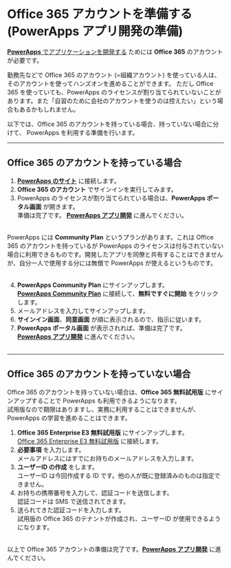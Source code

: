 # Office 365 アカウントを準備する (PowerApps アプリ開発の準備)

[**PowerApps** でアプリケーションを開発する](04_PowerApps.md) ためには **Office 365** のアカウントが必要です。

勤務先などで Office 365 のアカウント (=組織アカウント) を使っている人は、そのアカウントを使ってハンズオンを進めることができます。
ただし Office 365 を使っていても、PowerApps のライセンスが割り当てられていないことがあります。また「自習のために会社のアカウントを使うのは控えたい」という場合もあるかもしれません。

以下では、Office 365 のアカウントを持っている場合、持っていない場合に分けて、 PowerApps を利用する準備を行います。

---
## Office 365 のアカウントを持っている場合

1. [**PowerApps のサイト**](https://web.powerapps.com/) に接続します。
2. **Office 365 のアカウント** でサインインを実行してみます。
3. PowerApps のライセンスが割り当てられている場合は、**PowerApps ポータル画面** が開きます。<br />
準備は完了です。 [**PowerApps アプリ開発**](04_PowerApps.md) に進んでください。 <br /><br />

PowerApps には **Community Plan** というプランがあります。これは Office 365 のアカウントを持っているが PowerApps のライセンスは付与されていない場合に利用できるものです。開発したアプリを同僚と共有することはできませんが、自分一人で使用する分には無償で PowerApps が使えるというものです。 <br /><br />

4. **PowerApps Community Plan** にサインアップします。 <br />
[**PowerApps Community Plan**](https://powerapps.microsoft.com/ja-jp/communityplan) に接続して、**無料ですぐに開始** をクリックします。
5. メールアドレスを入力してサインアップします。
6. **サインイン画面**、**同意画面** が順に表示されるので、指示に従います。
7. **PowerApps ポータル画面** が表示されれば、準備は完了です。 <br />[**PowerApps アプリ開発**](04_PowerApps.md) に進んでください。 <br /><br />

---
## Office 365 のアカウントを持っていない場合

Office 365 のアカウントを持っていない場合は、**Office 365 無料試用版** にサインアップすることで PowerApps も利用できるようになります。<br />
試用版なので期限はありますし、実務に利用することはできませんが、PowerApps の学習を進めることはできます。

1. **Office 365 Enterprise E3 無料試用版** にサインアップします。<br />
[Office 365 Enterprise E3 無料試用版](https://products.office.com/ja-jp/business/office-365-enterprise-e3-business-software) に接続します。
2. **必要事項** を入力します。<br />
メールアドレスにはすでにお持ちのメールアドレスを入力します。
3. **ユーザーID の作成** をします。<br />
ユーザーID は今回作成する ID です。他の人が既に登録済みのものは指定できません。
4. お持ちの携帯番号を入力して、認証コードを送信します。<br />
認証コードは SMS で送信されてきます。
5. 送られてきた認証コードを入力します。<br />
試用版の Office 365 のテナントが作成され、ユーザーID が使用できるようになります。<br /><br />

以上で Office 365 アカウントの準備は完了です。[**PowerApps アプリ開発**](04_PowerApps.md) に進んでください。 <br /><br />